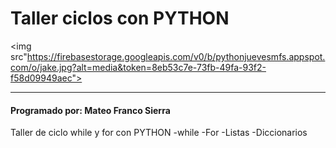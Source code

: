 # Taller ciclos con PYTHON

<p align="center">

  <img src"https://firebasestorage.googleapis.com/v0/b/pythonjuevesmfs.appspot.com/o/jake.jpg?alt=media&token=8eb53c7e-73fb-49fa-93f2-f58d09949aec">
</p>

***

#### Programado por: Mateo Franco Sierra
Taller de ciclo while y for con PYTHON
-while
-For
-Listas
-Diccionarios
